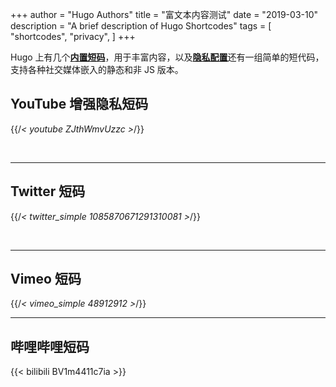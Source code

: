 +++
author = "Hugo Authors"
title = "富文本内容测试"
date = "2019-03-10"
description = "A brief description of Hugo Shortcodes"
tags = [
    "shortcodes",
    "privacy",
]
+++

Hugo 上有几个[**内置短码**](https://gohugo.io/content-management/shortcodes/#use-hugos)，用于丰富内容，以及[**隐私配置**](https://gohugo.io/about/hugo-and-gdpr/)还有一组简单的短代码，支持各种社交媒体嵌入的静态和非 JS 版本。

<!--more-->

## YouTube 增强隐私短码

{{/*< youtube ZJthWmvUzzc >*/}}

<br>

---

## Twitter 短码

{{/*< twitter_simple 1085870671291310081 >*/}}

<br>

---

## Vimeo 短码

{{/*< vimeo_simple 48912912 >*/}}

---

## 哔哩哔哩短码

{{<  bilibili BV1m4411c7ia >}}